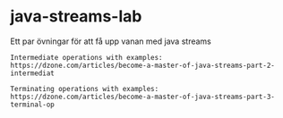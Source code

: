 # java-streams-lab
Ett par övningar för att få upp vanan med java streams


    
    Intermediate operations with examples:
    https://dzone.com/articles/become-a-master-of-java-streams-part-2-intermediat

    Terminating operations with examples:
    https://dzone.com/articles/become-a-master-of-java-streams-part-3-terminal-op



